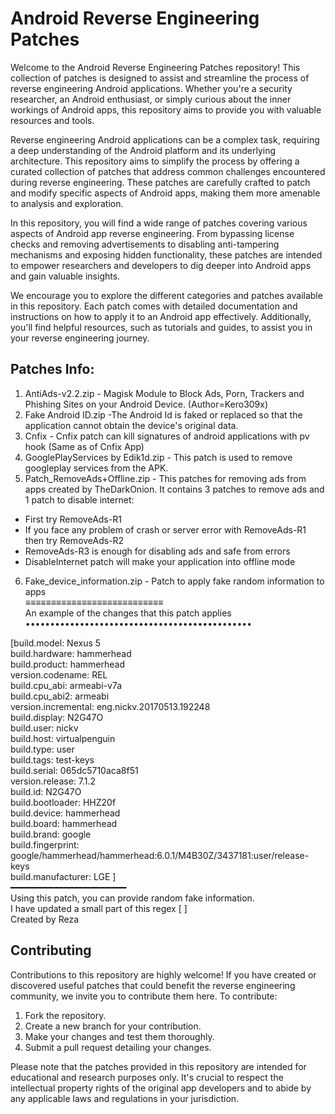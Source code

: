 # Android Reverse Engineering Patches

Welcome to the Android Reverse Engineering Patches repository! This collection of patches is designed to assist and streamline the process of reverse engineering Android applications. Whether you're a security researcher, an Android enthusiast, or simply curious about the inner workings of Android apps, this repository aims to provide you with valuable resources and tools.

Reverse engineering Android applications can be a complex task, requiring a deep understanding of the Android platform and its underlying architecture. This repository aims to simplify the process by offering a curated collection of patches that address common challenges encountered during reverse engineering. These patches are carefully crafted to patch and modify specific aspects of Android apps, making them more amenable to analysis and exploration.

In this repository, you will find a wide range of patches covering various aspects of Android app reverse engineering. From bypassing license checks and removing advertisements to disabling anti-tampering mechanisms and exposing hidden functionality, these patches are intended to empower researchers and developers to dig deeper into Android apps and gain valuable insights.

We encourage you to explore the different categories and patches available in this repository. Each patch comes with detailed documentation and instructions on how to apply it to an Android app effectively. Additionally, you'll find helpful resources, such as tutorials and guides, to assist you in your reverse engineering journey.
## Patches Info:
1. AntiAds-v2.2.zip - Magisk Module to Block Ads, Porn, Trackers and Phishing Sites on your Android Device. (Author=Kero309x)
2. Fake Android ID.zip -The Android Id is faked or replaced so that the application cannot obtain the device's original data.
3. Cnfix - Cnfix patch can kill signatures of android applications with pv hook (Same as of Cnfix App)
4. GooglePlayServices by Edik1d.zip - This patch is used to remove googleplay services from the APK.
5. Patch_RemoveAds+Offline.zip - This patches for removing ads from apps created by TheDarkOnion.
It contains 3 patches to remove ads and 1 patch to disable internet:
* First try RemoveAds-R1
* If you face any problem of crash or server error with RemoveAds-R1 then try RemoveAds-R2
* RemoveAds-R3 is enough for disabling ads and safe from errors
* DisableInternet patch will make your application into offline mode
6. Fake_device_information.zip - Patch to apply fake random information to apps <br>
≡≡≡≡≡≡≡≡≡≡≡≡≡≡≡≡≡≡≡≡≡≡≡≡≡≡≡ <br>
An example of the changes that this patch applies <br>
•••••••••••••••••••••••••••••••••••••••••••••• <br>

[build.model: Nexus 5 <br>
build.hardware: hammerhead <br>
build.product: hammerhead <br>
version.codename: REL <br>
build.cpu_abi: armeabi-v7a <br>
build.cpu_abi2: armeabi <br>
version.incremental: eng.nickv.20170513.192248 <br>
build.display: N2G47O <br>
build.user: nickv <br>
build.host: virtualpenguin <br>
build.type: user <br>
build.tags: test-keys <br>
build.serial: 065dc5710aca8f51 <br>
version.release: 7.1.2 <br>
build.id: N2G47O <br>
build.bootloader: HHZ20f <br>
build.device: hammerhead <br>
build.board: hammerhead <br>
build.brand: google <br>
build.fingerprint: google/hammerhead/hammerhead:6.0.1/M4B30Z/3437181:user/release-keys <br>
build.manufacturer: LGE ] <br>
━━━━━━━━━━━━━━━━━━━━━━ <br>
Using this patch, you can provide random fake information. <br>
I have updated a small part of this regex [ ] <br>
Created by Reza <br>


## Contributing

Contributions to this repository are highly welcome! If you have created or discovered useful patches that could benefit the reverse engineering community, we invite you to contribute them here. To contribute:

1. Fork the repository.
2. Create a new branch for your contribution.
3. Make your changes and test them thoroughly.
4. Submit a pull request detailing your changes.


Please note that the patches provided in this repository are intended for educational and research purposes only. It's crucial to respect the intellectual property rights of the original app developers and to abide by any applicable laws and regulations in your jurisdiction.



